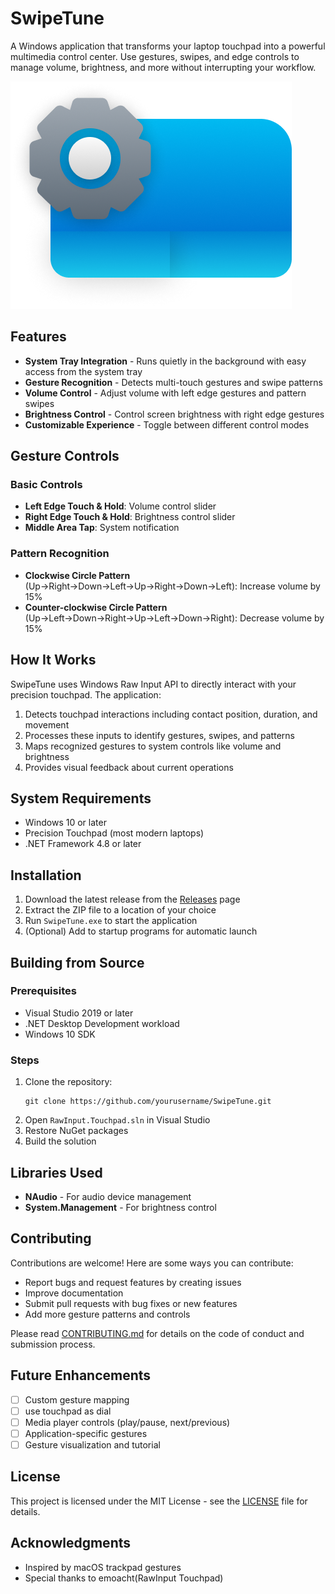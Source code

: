 # SwipeTune

A Windows application that transforms your laptop touchpad into a powerful multimedia control center. Use gestures, swipes, and edge controls to manage volume, brightness, and more without interrupting your workflow.

![SwipeTune](Resources/icon.png)
## Features

- **System Tray Integration** - Runs quietly in the background with easy access from the system tray
- **Gesture Recognition** - Detects multi-touch gestures and swipe patterns
- **Volume Control** - Adjust volume with left edge gestures and pattern swipes
- **Brightness Control** - Control screen brightness with right edge gestures
- **Customizable Experience** - Toggle between different control modes

## Gesture Controls

### Basic Controls
- **Left Edge Touch & Hold**: Volume control slider
- **Right Edge Touch & Hold**: Brightness control slider
- **Middle Area Tap**: System notification

### Pattern Recognition
- **Clockwise Circle Pattern** (Up→Right→Down→Left→Up→Right→Down→Left): Increase volume by 15%
- **Counter-clockwise Circle Pattern** (Up→Left→Down→Right→Up→Left→Down→Right): Decrease volume by 15%

## How It Works

SwipeTune uses Windows Raw Input API to directly interact with your precision touchpad. The application:

1. Detects touchpad interactions including contact position, duration, and movement
2. Processes these inputs to identify gestures, swipes, and patterns
3. Maps recognized gestures to system controls like volume and brightness
4. Provides visual feedback about current operations

## System Requirements

- Windows 10 or later
- Precision Touchpad (most modern laptops)
- .NET Framework 4.8 or later

## Installation

1. Download the latest release from the [Releases](https://github.com/yourusername/SwipeTune/releases) page
2. Extract the ZIP file to a location of your choice
3. Run `SwipeTune.exe` to start the application
4. (Optional) Add to startup programs for automatic launch

## Building from Source

### Prerequisites
- Visual Studio 2019 or later
- .NET Desktop Development workload
- Windows 10 SDK

### Steps
1. Clone the repository:
   ```
   git clone https://github.com/yourusername/SwipeTune.git
   ```
2. Open `RawInput.Touchpad.sln` in Visual Studio
3. Restore NuGet packages
4. Build the solution

## Libraries Used

- **NAudio** - For audio device management
- **System.Management** - For brightness control

## Contributing

Contributions are welcome! Here are some ways you can contribute:

- Report bugs and request features by creating issues
- Improve documentation
- Submit pull requests with bug fixes or new features
- Add more gesture patterns and controls

Please read [CONTRIBUTING.md](CONTRIBUTING.md) for details on the code of conduct and submission process.

## Future Enhancements

- [ ] Custom gesture mapping
- [ ] use touchpad as dial
- [ ] Media player controls (play/pause, next/previous)
- [ ] Application-specific gestures
- [ ] Gesture visualization and tutorial

## License

This project is licensed under the MIT License - see the [LICENSE](LICENSE) file for details.

## Acknowledgments

- Inspired by macOS trackpad gestures
- Special thanks to emoacht(RawInput Touchpad)
